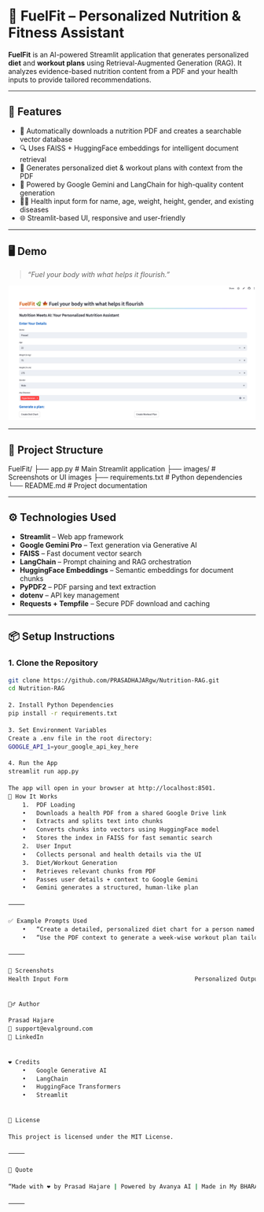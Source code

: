 # 🌿 FuelFit – Personalized Nutrition & Fitness Assistant

**FuelFit** is an AI-powered Streamlit application that generates personalized **diet** and **workout plans** using Retrieval-Augmented Generation (RAG). It analyzes evidence-based nutrition content from a PDF and your health inputs to provide tailored recommendations.

---

## 🚀 Features

- 📄 Automatically downloads a nutrition PDF and creates a searchable vector database
- 🔍 Uses FAISS + HuggingFace embeddings for intelligent document retrieval
- 💬 Generates personalized diet & workout plans with context from the PDF
- 🧠 Powered by Google Gemini and LangChain for high-quality content generation
- 🧑‍⚕️ Health input form for name, age, weight, height, gender, and existing diseases
- 🌐 Streamlit-based UI, responsive and user-friendly

---

## 🖥️ Demo

> *“Fuel your body with what helps it flourish.”*

![FuelFit UI](images/fuelfit_ui.png) <!-- Add your actual screenshot under `/images/` -->

---

## 📁 Project Structure

FuelFit/
├── app.py                  # Main Streamlit application
├── images/                 # Screenshots or UI images
├── requirements.txt        # Python dependencies
└── README.md               # Project documentation

---

## ⚙️ Technologies Used

- **Streamlit** – Web app framework
- **Google Gemini Pro** – Text generation via Generative AI
- **FAISS** – Fast document vector search
- **LangChain** – Prompt chaining and RAG orchestration
- **HuggingFace Embeddings** – Semantic embeddings for document chunks
- **PyPDF2** – PDF parsing and text extraction
- **dotenv** – API key management
- **Requests + Tempfile** – Secure PDF download and caching

---

## 📦 Setup Instructions

### 1. Clone the Repository

```bash
git clone https://github.com/PRASADHAJARgw/Nutrition-RAG.git
cd Nutrition-RAG

2. Install Python Dependencies
pip install -r requirements.txt

3. Set Environment Variables
Create a .env file in the root directory:
GOOGLE_API_1=your_google_api_key_here

4. Run the App
streamlit run app.py

The app will open in your browser at http://localhost:8501.
🧠 How It Works
	1.	PDF Loading
	•	Downloads a health PDF from a shared Google Drive link
	•	Extracts and splits text into chunks
	•	Converts chunks into vectors using HuggingFace model
	•	Stores the index in FAISS for fast semantic search
	2.	User Input
	•	Collects personal and health details via the UI
	3.	Diet/Workout Generation
	•	Retrieves relevant chunks from PDF
	•	Passes user details + context to Google Gemini
	•	Gemini generates a structured, human-like plan

⸻

✅ Example Prompts Used
	•	“Create a detailed, personalized diet chart for a person named John, age 32, weight 70kg, height 175cm, diseases: Thyroid, gender=Male…”
	•	“Use the PDF context to generate a week-wise workout plan tailored to a female aged 45 with hypertension…”

⸻

📸 Screenshots
Health Input Form                                    Personalized Output


🙋‍♂️ Author

Prasad Hajare
📧 support@evalground.com
🔗 LinkedIn


❤️ Credits
	•	Google Generative AI
	•	LangChain
	•	HuggingFace Transformers
	•	Streamlit


📄 License

This project is licensed under the MIT License.

⸻

🧠 Quote

“Made with ❤️ by Prasad Hajare | Powered by Avanya AI | Made in My BHARAT 🇮🇳”

⸻
